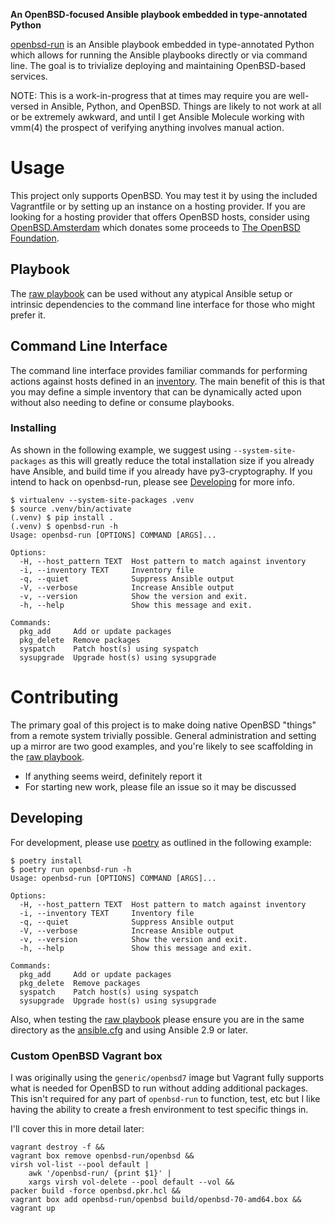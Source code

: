 **An OpenBSD-focused Ansible playbook embedded in type-annotated Python**

[openbsd-run](https://github.com/jcmdln/openbsd-run) is an Ansible playbook
embedded in type-annotated Python which allows for running the Ansible
playbooks directly or via command line. The goal is to trivialize deploying and
maintaining OpenBSD-based services.

NOTE: This is a work-in-progress that at times may require you are well-versed
in Ansible, Python, and OpenBSD.  Things are likely to not work at all or be
extremely awkward, and until I get Ansible Molecule working with vmm(4) the
prospect of verifying anything involves manual action.


Usage
==========
This project only supports OpenBSD. You may test it by using the included
Vagrantfile or by setting up an instance on a hosting provider. If you are
looking for a hosting provider that offers OpenBSD hosts, consider using
[OpenBSD.Amsterdam](https://openbsd.amsterdam) which donates some proceeds to
[The OpenBSD Foundation](https://www.openbsdfoundation.org/).

Playbook
----------
The [raw playbook](./openbsd_run/playbook/) can be used without any atypical
Ansible setup or intrinsic dependencies to the command line interface for those
who might prefer it.

Command Line Interface
----------
The command line interface provides familiar commands for performing actions
against hosts defined in an [inventory](./sample.inventory.yml). The main
benefit of this is that you may define a simple inventory that can be
dynamically acted upon without also needing to define or consume playbooks.

### Installing
As shown in the following example, we suggest using `--system-site-packages` as
this will greatly reduce the total installation size if you already have
Ansible, and build time if you already have py3-cryptography. If you intend to
hack on openbsd-run, please see [Developing](#Developing) for more info.

    $ virtualenv --system-site-packages .venv
    $ source .venv/bin/activate
    (.venv) $ pip install .
    (.venv) $ openbsd-run -h
    Usage: openbsd-run [OPTIONS] COMMAND [ARGS]...

    Options:
      -H, --host_pattern TEXT  Host pattern to match against inventory
      -i, --inventory TEXT     Inventory file
      -q, --quiet              Suppress Ansible output
      -V, --verbose            Increase Ansible output
      -v, --version            Show the version and exit.
      -h, --help               Show this message and exit.

    Commands:
      pkg_add     Add or update packages
      pkg_delete  Remove packages
      syspatch    Patch host(s) using syspatch
      sysupgrade  Upgrade host(s) using sysupgrade


Contributing
==========
The primary goal of this project is to make doing native OpenBSD "things" from
a remote system trivially possible. General administration and setting up a
mirror are two good examples, and you're likely to see scaffolding in the
[raw playbook](./openbsd_run/playbook/).

* If anything seems weird, definitely report it
* For starting new work, please file an issue so it may be discussed

Developing
----------
For development, please use [poetry](https://python-poetry.org) as outlined in
the following example:

    $ poetry install
    $ poetry run openbsd-run -h
    Usage: openbsd-run [OPTIONS] COMMAND [ARGS]...

    Options:
      -H, --host_pattern TEXT  Host pattern to match against inventory
      -i, --inventory TEXT     Inventory file
      -q, --quiet              Suppress Ansible output
      -V, --verbose            Increase Ansible output
      -v, --version            Show the version and exit.
      -h, --help               Show this message and exit.

    Commands:
      pkg_add     Add or update packages
      pkg_delete  Remove packages
      syspatch    Patch host(s) using syspatch
      sysupgrade  Upgrade host(s) using sysupgrade

Also, when testing the [raw playbook](./openbsd_run/playbook/) please ensure
you are in the same directory as the
[ansible.cfg](./openbsd_run/playbook/ansible.cfg) and using Ansible 2.9 or
later.

### Custom OpenBSD Vagrant box
I was originally using the `generic/openbsd7` image but Vagrant fully supports
what is needed for OpenBSD to run without adding additional packages. This
isn't required for any part of `openbsd-run` to function, test, etc but I like
having the ability to create a fresh environment to test specific things in.

I'll cover this in more detail later:

    vagrant destroy -f &&
    vagrant box remove openbsd-run/openbsd &&
    virsh vol-list --pool default |
        awk '/openbsd-run/ {print $1}' |
        xargs virsh vol-delete --pool default --vol &&
    packer build -force openbsd.pkr.hcl &&
    vagrant box add openbsd-run/openbsd build/openbsd-70-amd64.box &&
    vagrant up
